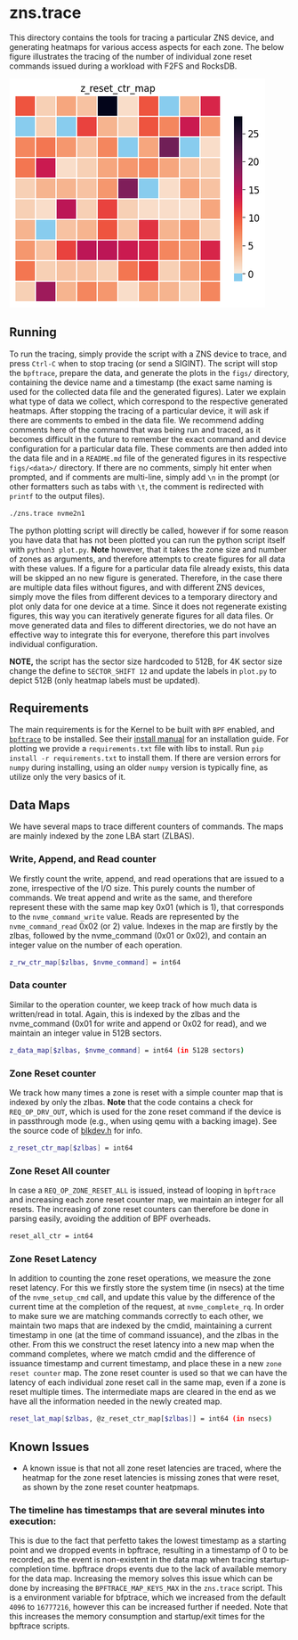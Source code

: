 # zns.trace

This directory contains the tools for tracing a particular ZNS device, and generating heatmaps for various access aspects for each zone. The below figure illustrates the tracing of the number of individual zone reset commands issued during a workload with F2FS and RocksDB.

![example-fig](example/figs/nvme0n2-2022_09_07_10_20_AM.dat/z_reset_ctr_map-heatmap.png)

## Running

To run the tracing, simply provide the script with a ZNS device to trace, and press `Ctrl-C` when to stop tracing (or send a SIGINT). The script will stop the `bpftrace`, prepare the data, and generate the plots in the `figs/` directory, containing the device name and a timestamp (the exact same naming is used for the collected data file and the generated figures). Later we explain what type of data we collect, which correspond to the respective generated heatmaps. After stopping the tracing of a particular device, it will ask if there are comments to embed in the data file. We recommend adding comments here of the command that was being run and traced, as it becomes difficult in the future to remember the exact command and device configuration for a particular data file. These comments are then added into the data file and in a `README.md` file of the generated figures in its respective `figs/<data>/` directory. If there are no comments, simply hit enter when prompted, and if comments are multi-line, simply add `\n` in the prompt (or other formatters such as tabs with `\t`, the comment is redirected with `printf` to the output files).

```bash
./zns.trace nvme2n1
```

The python plotting script will directly be called, however if for some reason you have data that has not been plotted you can run the python script itself with `python3 plot.py`. **Note** however, that it takes the zone size and number of zones as arguments, and therefore attempts to create figures for all data with these values. If a figure for a particular data file already exists, this data will be skipped an no new figure is generated. Therefore, in the case there are multiple data files without figures, and with different ZNS devices, simply move the files from different devices to a temporary directory and plot only data for one device at a time. Since it does not regenerate existing figures, this way you can iteratively generate figures for all data files. Or move generated data and files to different directories, we do not have an effective way to integrate this for everyone, therefore this part involves individual configuration.

**NOTE,** the script has the sector size hardcoded to 512B, for 4K sector size change the define to `SECTOR_SHIFT 12` and update the labels in `plot.py` to depict 512B (only heatmap labels must be updated).

## Requirements

The main requirements is for the Kernel to be built with `BPF` enabled, and [`bpftrace`](https://github.com/iovisor/bpftrace) to be installed. See their [install manual](https://github.com/iovisor/bpftrace/blob/master/INSTALL.md) for an installation guide. For plotting we provide a `requirements.txt` file with libs to install. Run `pip install -r requirements.txt` to install them. If there are version errors for `numpy` during installing, using an older `numpy` version is typically fine, as utilize only the very basics of it.


## Data Maps

We have several maps to trace different counters of commands. The maps are mainly indexed by the zone LBA start (ZLBAS).

### Write, Append, and Read counter

We firstly count the write, append, and read operations that are issued to a zone, irrespective of the I/O size. This purely counts the number of commands. We treat append and write as the same, and therefore represent these with the same map key 0x01 (which is 1), that corresponds to the `nvme_command_write` value. Reads are represented by the `nvme_command_read` 0x02 (or 2) value. Indexes in the map are firstly by the zlbas, followed by the nvme_command (0x01 or 0x02), and contain an integer value on the number of each operation.

```bash
z_rw_ctr_map[$zlbas, $nvme_command] = int64
```

### Data counter

Similar to the operation counter, we keep track of how much data is written/read in total. Again, this is indexed by the zlbas and the nvme_command (0x01 for write and append or 0x02 for read), and we maintain an integer value in 512B sectors.

```bash
z_data_map[$zlbas, $nvme_command] = int64 (in 512B sectors)
```

### Zone Reset counter

We track how many times a zone is reset with a simple counter map that is indexed by only the zlbas. **Note** that the code contains a check for `REQ_OP_DRV_OUT`, which is used for the zone reset command if the device is in passthrough mode (e.g., when using qemu with a backing image). See the source code of [blkdev.h](https://github.com/torvalds/linux/blob/v5.19/include/linux/blkdev.h#L223-#L227) for info.

```bash
z_reset_ctr_map[$zlbas] = int64
```

### Zone Reset All counter

In case a `REQ_OP_ZONE_RESET_ALL` is issued, instead of looping in `bpftrace` and increasing each zone reset counter map, we maintain an integer for all resets. The increasing of zone reset counters can therefore be done in parsing easily, avoiding the addition of BPF overheads.

```bash
reset_all_ctr = int64
```

### Zone Reset Latency

In addition to counting the zone reset operations, we measure the zone reset latency. For this we firstly store the system time (in nsecs) at the time of the `nvme_setup_cmd` call, and update this value by the difference of the current time at the completion of the request, at `nvme_complete_rq`. In order to make sure we are matching commands correctly to each other, we maintain two maps that are indexed by the cmdid, maintaining a current timestamp in one (at the time of command issuance), and the zlbas in the other. From this we construct the reset latency into a new map when the command completes, where we match cmdid and the difference of issuance timestamp and current timestamp, and place these in a new `zone reset counter` map. The zone reset counter is used so that we can have the latency of each individual zone reset call in the same map, even if a zone is reset multiple times. The intermediate maps are cleared in the end as we have all the information needed in the newly created map.

```bash
reset_lat_map[$zlbas, @z_reset_ctr_map[$zlbas]] = int64 (in nsecs)
```

## Known Issues

- A known issue is that not all zone reset latencies are traced, where the heatmap for the zone reset latencies is missing zones that were reset, as shown by the zone reset counter heatpmaps.

### The timeline has timestamps that are several minutes into execution:

This is due to the fact that perfetto takes the lowest timestamp as a starting point and we dropped events in bpftrace,
resulting in a timestamp of 0 to be recorded, as the event is non-existent in the data map when tracing
startup-completion time. bpftrace drops events due to the lack of available memory for the data
map. Increasing the memory solves this issue which can be done by increasing the `BPFTRACE_MAP_KEYS_MAX` in the
`zns.trace` script. This is a environment variable for bfptrace, which we increased from the default `4096` to `16777216`, however this can be
increased further if needed. Note that this increases the memory consumption and startup/exit times for the bpftrace scripts.
